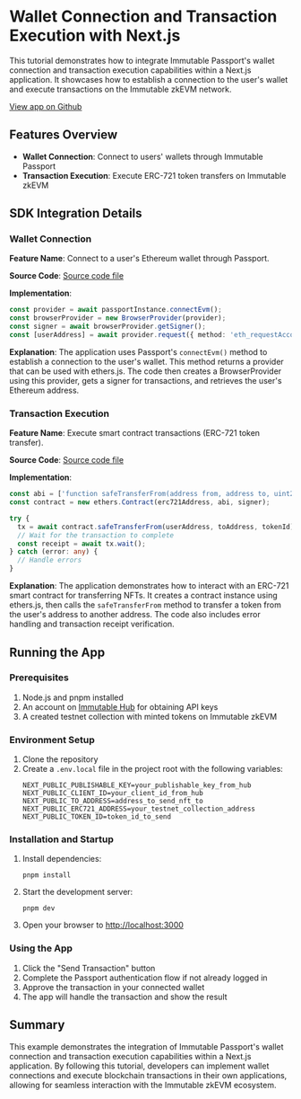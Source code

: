 <div class="display-none">

# Wallet Connection and Transaction Execution with Next.js

This tutorial demonstrates how to integrate Immutable Passport's wallet connection and transaction execution capabilities within a Next.js application. It showcases how to establish a connection to the user's wallet and execute transactions on the Immutable zkEVM network.

</div>

<div class="button-component">

[View app on Github](https://github.com/immutable/ts-immutable-sdk/tree/main/examples/passport/wallets-transactions-with-nextjs)

</div>

## Features Overview

- **Wallet Connection**: Connect to users' wallets through Immutable Passport
- **Transaction Execution**: Execute ERC-721 token transfers on Immutable zkEVM

## SDK Integration Details

### Wallet Connection

**Feature Name**: Connect to a user's Ethereum wallet through Passport.

**Source Code**: [Source code file](https://github.com/immutable/ts-immutable-sdk/blob/main/examples/passport/wallets-transactions-with-nextjs/src/transaction.ts)

**Implementation**:

```typescript
const provider = await passportInstance.connectEvm();
const browserProvider = new BrowserProvider(provider);
const signer = await browserProvider.getSigner();
const [userAddress] = await provider.request({ method: 'eth_requestAccounts' });
```

**Explanation**: 
The application uses Passport's `connectEvm()` method to establish a connection to the user's wallet. This method returns a provider that can be used with ethers.js. The code then creates a BrowserProvider using this provider, gets a signer for transactions, and retrieves the user's Ethereum address.

### Transaction Execution

**Feature Name**: Execute smart contract transactions (ERC-721 token transfer).

**Source Code**: [Source code file](https://github.com/immutable/ts-immutable-sdk/blob/main/examples/passport/wallets-transactions-with-nextjs/src/transaction.ts)

**Implementation**:

```typescript
const abi = ['function safeTransferFrom(address from, address to, uint256 tokenId)'];
const contract = new ethers.Contract(erc721Address, abi, signer);

try {
  tx = await contract.safeTransferFrom(userAddress, toAddress, tokenId);
  // Wait for the transaction to complete
  const receipt = await tx.wait();
} catch (error: any) {
  // Handle errors
}
```

**Explanation**: 
The application demonstrates how to interact with an ERC-721 smart contract for transferring NFTs. It creates a contract instance using ethers.js, then calls the `safeTransferFrom` method to transfer a token from the user's address to another address. The code also includes error handling and transaction receipt verification.

## Running the App

### Prerequisites

1. Node.js and pnpm installed
2. An account on [Immutable Hub](https://hub.immutable.com/) for obtaining API keys
3. A created testnet collection with minted tokens on Immutable zkEVM

### Environment Setup

1. Clone the repository
2. Create a `.env.local` file in the project root with the following variables:
   ```
   NEXT_PUBLIC_PUBLISHABLE_KEY=your_publishable_key_from_hub
   NEXT_PUBLIC_CLIENT_ID=your_client_id_from_hub
   NEXT_PUBLIC_TO_ADDRESS=address_to_send_nft_to
   NEXT_PUBLIC_ERC721_ADDRESS=your_testnet_collection_address
   NEXT_PUBLIC_TOKEN_ID=token_id_to_send
   ```

### Installation and Startup

1. Install dependencies:
   ```
   pnpm install
   ```

2. Start the development server:
   ```
   pnpm dev
   ```

3. Open your browser to [http://localhost:3000](http://localhost:3000)

### Using the App

1. Click the "Send Transaction" button
2. Complete the Passport authentication flow if not already logged in
3. Approve the transaction in your connected wallet
4. The app will handle the transaction and show the result

## Summary

This example demonstrates the integration of Immutable Passport's wallet connection and transaction execution capabilities within a Next.js application. By following this tutorial, developers can implement wallet connections and execute blockchain transactions in their own applications, allowing for seamless interaction with the Immutable zkEVM ecosystem. 